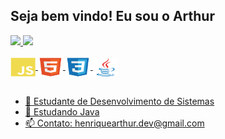 ## Seja bem vindo! Eu sou o Arthur

 <div>
   <a href="https://github.com/arthurhenrique-Dev">
   <img height="180em" src="https://github-readme-stats.vercel.app/api?username=Felipe-Dev-Oficial&show_icons=true&theme=tokyonight&include_all_commits=true&count_private=true"/>
   <img height="180em" src="https://github-readme-stats.vercel.app/api/top-langs/?username=Felipe-Dev-Oficial&layout=compact&langs_count=6&theme=tokyonight"/>
</div>
    
<div style="display: inline_block"><br>
  <img align="center" alt="Js" height="30" width="40" src="https://raw.githubusercontent.com/devicons/devicon/master/icons/javascript/javascript-plain.svg">
  <img align="center" alt="HTML" height="30" width="40" src="https://raw.githubusercontent.com/devicons/devicon/master/icons/html5/html5-original.svg">
  <img align="center" alt="CSS" height="30" width="40" src="https://raw.githubusercontent.com/devicons/devicon/master/icons/css3/css3-original.svg">
  <img align="center" alt="Java" height="30" width="40" src="https://raw.githubusercontent.com/devicons/devicon/master/icons/Java/Java-original.svg">
</div>
 
<br>


- 🔭 Estudante de Desenvolvimento de Sistemas
- 🌱 Estudando Java
- 📫 Contato: henriquearthur.dev@gmail.com
